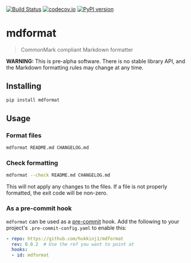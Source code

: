 [![Build Status](https://travis-ci.com/hukkinj1/mdformat.svg?branch=master)](<https://travis-ci.com/hukkinj1/mdformat>)
[![codecov.io](https://codecov.io/gh/hukkinj1/mdformat/branch/master/graph/badge.svg)](<https://codecov.io/gh/hukkinj1/mdformat>)
[![PyPI version](https://badge.fury.io/py/mdformat.svg)](<https://badge.fury.io/py/mdformat>)

# mdformat
> CommonMark compliant Markdown formatter

**WARNING:** This is pre-alpha software.
There is no stable library API, and the Markdown formatting rules may change at any time.

## Installing
~~~bash
pip install mdformat
~~~
## Usage
### Format files
~~~bash
mdformat README.md CHANGELOG.md
~~~
### Check formatting
~~~bash
mdformat --check README.md CHANGELOG.md
~~~
This will not apply any changes to the files. If a file is not properly formatted, the exit code will be non-zero.

### As a pre-commit hook
` mdformat ` can be used as a [pre-commit](<https://github.com/pre-commit/pre-commit>) hook.
Add the following to your project's ` .pre-commit-config.yaml ` to enable this:

~~~yaml
- repo: https://github.com/hukkinj1/mdformat
  rev: 0.0.2  # Use the ref you want to point at
  hooks:
  - id: mdformat
~~~
